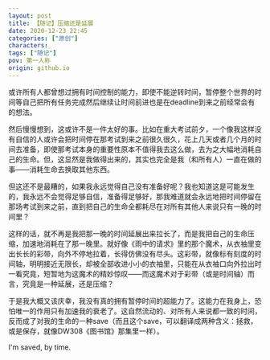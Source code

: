 ```yaml
---
layout: post
title: 【随记】压缩还是延展
date: 2020-12-23 22:45
categories: ["原创"]
characters: 
tags: ["随记"]
pov: 第一人称
origin: github.io
---
```


或许所有人都曾想过拥有时间控制的能力，即使不能逆转时间，暂停整个世界的时间等自己把所有任务完成然后继续让时间前进也是在deadline到来之前经常会有的想法。

然后慢慢想到，这或许不是一件太好的事。比如在重大考试前夕，一个像我这样没有自信的人或许会把时间停在那考试到来之前很久很久，花上几天或者几个月的时间去准备，即使那考试本身的重要性原本不值得我去这么做，去为之大幅地消耗自己的生命。但，这显然是我做得出来的，其实也完全是我（和所有人）一直在做的事——消耗生命去换取其他东西。

但这还不是最糟的，如果我永远觉得自己没有准备好呢？我也知道这是可能发生的，我永远不会觉得足够自信，准备得足够好，那我难道就会永远地把时间停留在那场考试到来之前，直到把自己的生命全都耗尽在对所有其他人来说只有一晚的时间里？

这样的话，就不再是我把那一晚的时间延展出来拉长了，而是我把自己的生命压缩，加速地消耗在了那一晚里。就好像《雨中的请求》里的那个魔术，从衣袖里变出长长的彩带，向外不停地拉着，长得仿佛没有尽头。这彩带，就像标有刻度的时间轴，明明接近无限长，却被全部收进小小的衣袖里，只能在从衣袖口向外拉出时一看究竟，短暂地为这魔术的精妙惊叹——而这魔术对于彩带（或是时间轴）而言，究竟是一种延展，还是压缩？

于是我大概又该庆幸，我没有真的拥有暂停时间的超能力了。这能力在我身上，恐怕唯一的作用只有加速我的衰老了。这自然流动的、对所有人来说都一致的时间，反而成了对我的生命的一种save（而且这个save，可以翻译成两种含义：拯救，或是保存，就像DW308《图书馆》那集里一样）。

I'm saved, by time.
